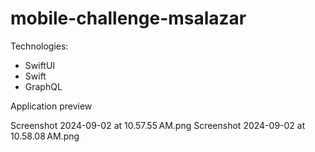 # mobile-challenge-msalazar

Technologies:
- SwiftUI 
- Swift
- GraphQL

Application preview

Screenshot 2024-09-02 at 10.57.55 AM.png
Screenshot 2024-09-02 at 10.58.08 AM.png
